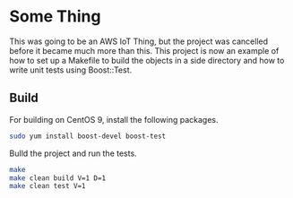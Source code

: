 # Some Thing

This was going to be an AWS IoT Thing, but the project was cancelled before
it became much more than this.  This project is now an example of how to set
up a Makefile to build the objects in a side directory and how to write unit
tests using Boost::Test.

## Build

For building on CentOS 9, install the following packages.

```sh
sudo yum install boost-devel boost-test
```

BuIld the project and run the tests.

```sh
make
make clean build V=1 D=1
make clean test V=1
```

